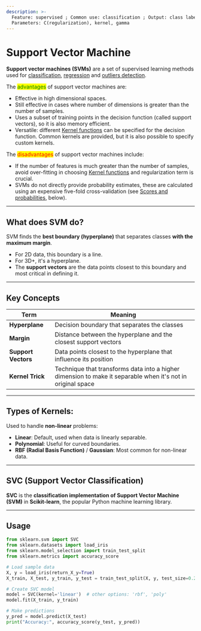 ```yaml
---
description: >-
  Feature: supervised ; Common use: classification ; Output: class label ; Key
  Parameters: C(regularization), kernel, gamma
---
```


# Support Vector Machine

**Support vector machines (SVMs)** are a set of supervised learning methods used for [classification](https://scikit-learn.org/stable/modules/svm.html#svm-classification), [regression](https://scikit-learn.org/stable/modules/svm.html#svm-regression) and [outliers detection](https://scikit-learn.org/stable/modules/svm.html#svm-outlier-detection).

The <mark style="color:green;">advantages</mark> of support vector machines are:

* Effective in high dimensional spaces.
* Still effective in cases where number of dimensions is greater than the number of samples.
* Uses a subset of training points in the decision function (called support vectors), so it is also memory efficient.
* Versatile: different [Kernel functions](https://scikit-learn.org/stable/modules/svm.html#svm-kernels) can be specified for the decision function. Common kernels are provided, but it is also possible to specify custom kernels.

The <mark style="color:red;">disadvantages</mark> of support vector machines include:

* If the number of features is much greater than the number of samples, avoid over-fitting in choosing [Kernel functions](https://scikit-learn.org/stable/modules/svm.html#svm-kernels) and regularization term is crucial.
* SVMs do not directly provide probability estimates, these are calculated using an expensive five-fold cross-validation (see [Scores and probabilities](https://scikit-learn.org/stable/modules/svm.html#scores-probabilities), below).



***

## What does SVM do?

SVM finds the **best boundary (hyperplane)** that separates classes **with the maximum margin**.

* For 2D data, this boundary is a line.
* For 3D+, it's a hyperplane.
* The **support vectors** are the data points closest to this boundary and most critical in defining it.



***

## Key Concepts

| Term                | Meaning                                                                                                     |
| ------------------- | ----------------------------------------------------------------------------------------------------------- |
| **Hyperplane**      | Decision boundary that separates the classes                                                                |
| **Margin**          | Distance between the hyperplane and the closest support vectors                                             |
| **Support Vectors** | Data points closest to the hyperplane that influence its position                                           |
| **Kernel Trick**    | Technique that transforms data into a higher dimension to make it separable when it's not in original space |



***

## Types of Kernels:

Used to handle **non-linear** problems:

* **Linear**: Default, used when data is linearly separable.
* **Polynomial**: Useful for curved boundaries.
* **RBF (Radial Basis Function)** / **Gaussian**: Most common for non-linear data.



***

## SVC (Support Vector Classification)

**SVC** is the **classification implementation of Support Vector Machine (SVM)** in **Scikit-learn**, the popular Python machine learning library.



***

## Usage

```python
from sklearn.svm import SVC
from sklearn.datasets import load_iris
from sklearn.model_selection import train_test_split
from sklearn.metrics import accuracy_score

# Load sample data
X, y = load_iris(return_X_y=True)
X_train, X_test, y_train, y_test = train_test_split(X, y, test_size=0.2)

# Create SVC model
model = SVC(kernel='linear')  # other options: 'rbf', 'poly'
model.fit(X_train, y_train)

# Make predictions
y_pred = model.predict(X_test)
print("Accuracy:", accuracy_score(y_test, y_pred))

```





